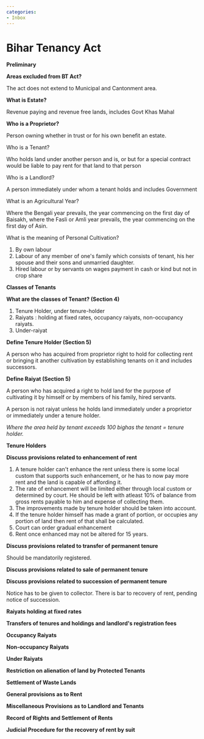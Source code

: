 ```yaml
---
categories:
- Inbox
---
```

# Bihar Tenancy Act

**Preliminary**

**Areas excluded from BT Act?**

The act does not extend to Municipal and Cantonment area.

  

**What is Estate?**

Revenue paying and revenue free lands, includes Govt Khas Mahal

  

**Who is a Proprietor?**

Person owning whether in trust or for his own benefit an estate.

  

Who is a Tenant?

Who holds land under another person and is, or but for a special contract would be liable to pay rent for that land to that person

  

Who is a Landlord?

A person immediately under whom a tenant holds and includes Government

  

What is an Agricultural Year?

Where the Bengali year prevails, the year commencing on the first day of Baisakh, where the Fasli or Amli year prevails, the year commencing on the first day of Asin.

  

What is the meaning of Personal Cultivation?

1. By own labour
2. Labour of any member of one's family which consists of tenant, his her spouse and their sons and unmarried daughter.
3. Hired labour or by servants on wages payment in cash or kind but not in crop share

  

**Classes of Tenants**

**What are the classes of Tenant? (Section 4)**

1. Tenure Holder, under tenure-holder
2. Raiyats : holding at fixed rates, occupancy raiyats, non-occupancy raiyats.
3. Under-raiyat

  

**Define Tenure Holder (Section 5)**

A person who has acquired from proprietor right to hold for collecting rent or bringing it another cultivation by establishing tenants on it and includes successors.

  

**Define Raiyat (Section 5)**

A person who has acquired a right to hold land for the purpose of cultivating it by himself or by members of his family, hired servants.

  

A person is not raiyat unless he holds land immediately under a proprietor or immediately under a tenure holder.

  

_Where the area held by tenant exceeds 100 bighas the tenant = tenure holder._

**Tenure Holders**

**Discuss provisions related to enhancement of rent**

1. A tenure holder can't enhance the rent unless there is some local custom that supports such enhancement, or he has to now pay more rent and the land is capable of affording it.
2. The rate of enhancement will be limited either through local custom or determined by court. He should be left with atleast 10% of balance from gross rents payable to him and expense of collecting them.
3. The improvements made by tenure holder should be taken into account.
4. If the tenure holder himself has made a grant of portion, or occupies any portion of land then rent of that shall be calculated.
5. Court can order gradual enhancement
6. Rent once enhanced may not be altered for 15 years.

  

**Discuss provisions related to transfer of permanent tenure**

Should be mandatorily registered.

**Discuss provisions related to sale of permanent tenure**

  

**Discuss provisions related to succession of permanent tenure**

Notice has to be given to collector. There is bar to recovery of rent, pending notice of succession. 

  

**Raiyats holding at fixed rates**

**Transfers of tenures and holdings and landlord's registration fees**

**Occupancy Raiyats**

**Non-occupancy Raiyats**

**Under Raiyats**

**Restriction on alienation of land by Protected Tenants**

**Settlement of Waste Lands**

**General provisions as to Rent**

**Miscellaneous Provisions as to Landlord and Tenants**

**Record of Rights and Settlement of Rents**

**Judicial Procedure for the recovery of rent by suit**